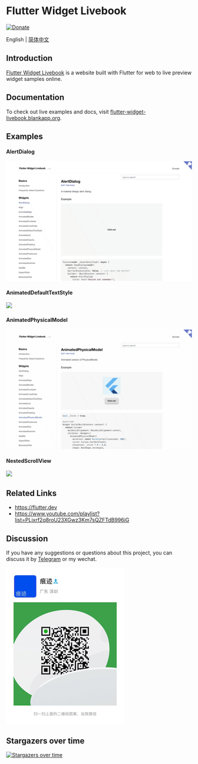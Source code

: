 # Flutter Widget Livebook

[![Donate](https://img.shields.io/badge/Donate-PayPal-green.svg)](https://www.paypal.com/cgi-bin/webscr?cmd=_donations&business=lijy91%40live.com&currency_code=USD&source=url)

English | [简体中文](./README.zh_CN.md)

## Introduction

[Flutter Widget Livebook](](https://flutter-widget-livebook.blankapp.org)) is a website built with Flutter for web to live preview widget samples online.

## Documentation

To check out live examples and docs, visit [flutter-widget-livebook.blankapp.org](https://flutter-widget-livebook.blankapp.org).

## Examples

#### AlertDialog

![](/screenshots/AlertDialog.gif)

#### AnimatedDefaultTextStyle

![](/screenshots/AnimatedDefaultTextStyle.gif)

#### AnimatedPhysicalModel

![](/screenshots/AnimatedPhysicalModel.gif)

#### NestedScrollView

![](/screenshots/NestedScrollView.gif)

## Related Links

- https://flutter.dev
- https://www.youtube.com/playlist?list=PLjxrf2q8roU23XGwz3Km7sQZFTdB996iG

## Discussion

If you have any suggestions or questions about this project, you can discuss it by [Telegram](https://t.me/lijy91) or my wechat.

![](/content/assets/wechat_qrcode.png)

## Stargazers over time

[![Stargazers over time](https://starchart.cc/blankapp/flutter-widget-livebook.svg)](https://starchart.cc/blankapp/flutter-widget-livebook)
